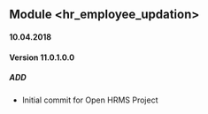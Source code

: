 ## Module <hr_employee_updation>

#### 10.04.2018
#### Version 11.0.1.0.0
##### ADD
- Initial commit for Open HRMS Project
